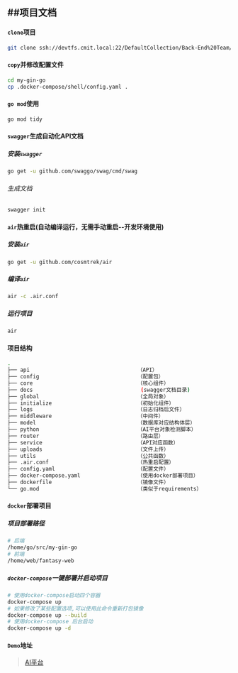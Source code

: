 ##项目文档
---

#### `clone`项目
```bash
git clone ssh://devtfs.cmit.local:22/DefaultCollection/Back-End%20Team/_git/my-gin-go
```

#### `copy`并修改配置文件
```bash
cd my-gin-go
cp .docker-compose/shell/config.yaml .
```

#### `go mod`使用
```bash
go mod tidy
```

#### `swagger`生成自动化API文档
##### 安装`swagger`
```bash
go get -u github.com/swaggo/swag/cmd/swag
```
###### 生成文档
```bash
swagger init
```

#### `air`热重启(自动编译运行，无需手动重启--开发环境使用)
##### 安装`air`
```bash
go get -u github.com/cosmtrek/air
```
##### 编译`air`
```bash
air -c .air.conf
```
##### 运行项目
```bash
air
```

#### 项目结构
```bash
.
├── api                                  （API）
├── config                               （配置包）
├── core                                 （核心组件）
├── docs                                  (swagger文档目录)
├── global                               （全局对象）
├── initialize                           （初始化组件）
├── logs                                 （日志归档后文件）
├── middleware                           （中间件）
├── model                                （数据库对应结构体层）
├── python                               （AI平台对象检测脚本）
├── router                               （路由层）
├── service                              （API对应函数）
├── uploads                              （文件上传）
├── utils                                （公共函数）
├── .air.conf                            （热重启配置）
├── config.yaml                          （配置文件）
├── docker-compose.yaml                  （使用docker部署项目）
├── dockerfile                           （镜像文件）
└── go.mod                               （类似于requirements）
```

#### `docker`部署项目
##### 项目部署路径
```bash
# 后端
/home/go/src/my-gin-go
# 前端
/home/web/fantasy-web
```
##### `docker-compose`一键部署并启动项目
```bash
# 使用docker-compose启动四个容器
docker-compose up
# 如果修改了某些配置选项,可以使用此命令重新打包镜像
docker-compose up --build
# 使用docker-compose 后台启动
docker-compose up -d
```

#### `Demo`地址
> [AI平台](http://47.112.199.203:9999)
